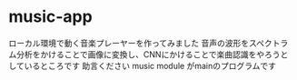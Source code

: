 # music-app
ローカル環境で動く音楽プレーヤーを作ってみました
音声の波形をスペクトラム分析をかけることで画像に変換し、CNNにかけることで楽曲認識をやろうとしているところです
助言ください
music module がmainのプログラムです

